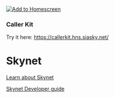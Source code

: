 [![Add to Homescreen](https://img.shields.io/badge/Skynet-Add%20To%20Homescreen-00c65e?logo=skynet&labelColor=0d0d0d)](https://homescreen.hns.skynetfree.net/#/skylink/AQAcLT3es5a1bF4my82IaEJgOtCaPieYWEGoH-5Ayn8ELg)

### Caller Kit

Try it here: https://callerkit.hns.siasky.net/

# Skynet

[Learn about Skynet](https://support.siasky.net)

[Skynet Developer guide](https://docs.siasky.net)